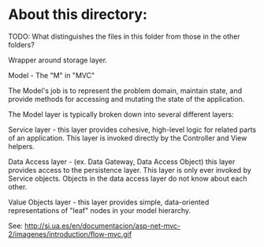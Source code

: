 About this directory:
=====================

TODO: What distinguishes the files in this folder from those in the other folders?

Wrapper around storage layer.

Model - The "M" in "MVC"

The Model's job is to represent the problem domain, maintain state, and provide methods for accessing and mutating the
state of the application.

The Model layer is typically broken down into several different layers:

Service layer - this layer provides cohesive, high-level logic for related parts of an application. This layer is
invoked directly by the Controller and View helpers.

Data Access layer - (ex. Data Gateway, Data Access Object) this layer provides access to the persistence layer. This
layer is only ever invoked by Service objects. Objects in the data access layer do not know about each other.

Value Objects layer - this layer provides simple, data-oriented representations of "leaf" nodes in your model hierarchy.

See:
http://si.ua.es/en/documentacion/asp-net-mvc-2/imagenes/introduction/flow-mvc.gif
